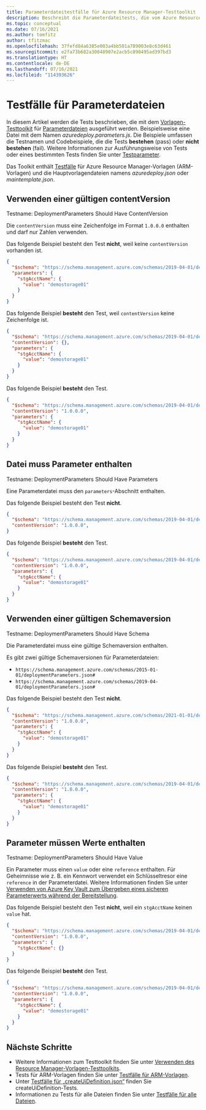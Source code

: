 ```yaml
---
title: Parameterdateitestfälle für Azure Resource Manager-Testtoolkit
description: Beschreibt die Parameterdateitests, die vom Azure Resource Manager-Vorlagen-Testtoolkit ausgeführt werden.
ms.topic: conceptual
ms.date: 07/16/2021
ms.author: tomfitz
author: tfitzmac
ms.openlocfilehash: 37fefd84a6385e003a4bb501a789003e8c63d461
ms.sourcegitcommit: e2fa73b682a30048907e2acb5c890495ad397bd3
ms.translationtype: HT
ms.contentlocale: de-DE
ms.lasthandoff: 07/16/2021
ms.locfileid: "114393626"
---
```

# <a name="test-cases-for-parameter-files"></a>Testfälle für Parameterdateien

In diesem Artikel werden die Tests beschrieben, die mit dem [Vorlagen-Testtoolkit](test-toolkit.md) für [Parameterdateien](parameter-files.md) ausgeführt werden. Beispielsweise eine Datei mit dem Namen _azuredeploy.parameters.js_. Die Beispiele umfassen die Testnamen und Codebeispiele, die die Tests **bestehen** (pass) oder **nicht bestehen** (fail). Weitere Informationen zur Ausführungsweise von Tests oder eines bestimmten Tests finden Sie unter [Testparameter](test-toolkit.md#test-parameters).

Das Toolkit enthält [Testfälle](template-test-cases.md) für Azure Resource Manager-Vorlagen (ARM-Vorlagen) und die Hauptvorlagendateien namens _azuredeploy.json_ oder _maintemplate.json_.

## <a name="use-valid-contentversion"></a>Verwenden einer gültigen contentVersion

Testname: DeploymentParameters Should Have ContentVersion

Die `contentVersion` muss eine Zeichenfolge im Format `1.0.0.0` enthalten und darf nur Zahlen verwenden.

Das folgende Beispiel besteht den Test **nicht**, weil keine `contentVersion` vorhanden ist.

```json
{
  "$schema": "https://schema.management.azure.com/schemas/2019-04-01/deploymentParameters.json#",
  "parameters": {
    "stgAcctName": {
      "value": "demostorage01"
    }
  }
}
```

Das folgende Beispiel **besteht** den Test, weil `contentVersion` keine Zeichenfolge ist.

```json
{
  "$schema": "https://schema.management.azure.com/schemas/2019-04-01/deploymentParameters.json#",
  "contentVersion": {},
  "parameters": {
    "stgAcctName": {
      "value": "demostorage01"
    }
  }
}
```

Das folgende Beispiel **besteht** den Test.

```json
{
  "$schema": "https://schema.management.azure.com/schemas/2019-04-01/deploymentParameters.json#",
  "contentVersion": "1.0.0.0",
  "parameters": {
    "stgAcctName": {
      "value": "demostorage01"
    }
  }
}
```

## <a name="file-must-include-parameters"></a>Datei muss Parameter enthalten

Testname: DeploymentParameters Should Have Parameters

Eine Parameterdatei muss den `parameters`-Abschnitt enthalten.

Das folgende Beispiel besteht den Test **nicht**.

```json
{
  "$schema": "https://schema.management.azure.com/schemas/2019-04-01/deploymentParameters.json#",
  "contentVersion": "1.0.0.0",
}
```

Das folgende Beispiel **besteht** den Test.

```json
{
  "$schema": "https://schema.management.azure.com/schemas/2019-04-01/deploymentParameters.json#",
  "contentVersion": "1.0.0.0",
  "parameters": {
    "stgAcctName": {
      "value": "demostorage01"
    }
  }
}
```

## <a name="use-valid-schema-version"></a>Verwenden einer gültigen Schemaversion

Testname: DeploymentParameters Should Have Schema

Die Parameterdatei muss eine gültige Schemaversion enthalten.

Es gibt zwei gültige Schemaversionen für Parameterdateien:

- `https://schema.management.azure.com/schemas/2015-01-01/deploymentParameters.json#`
- `https://schema.management.azure.com/schemas/2019-04-01/deploymentParameters.json#`

Das folgende Beispiel besteht den Test **nicht**.

```json
{
  "$schema": "https://schema.management.azure.com/schemas/2021-01-01/deploymentParameters.json#",
  "contentVersion": "1.0.0.0",
  "parameters": {
    "stgAcctName": {
      "value": "demostorage01"
    }
  }
}
```

Das folgende Beispiel **besteht** den Test.

```json
{
  "$schema": "https://schema.management.azure.com/schemas/2019-04-01/deploymentParameters.json#",
  "contentVersion": "1.0.0.0",
  "parameters": {
    "stgAcctName": {
      "value": "demostorage01"
    }
  }
}
```

## <a name="parameters-must-contain-values"></a>Parameter müssen Werte enthalten

Testname: DeploymentParameters Should Have Value

Ein Parameter muss einen `value` oder eine `reference` enthalten. Für Geheimnisse wie z. B. ein Kennwort verwendet ein Schlüsseltresor eine `reference` in der Parameterdatei. Weitere Informationen finden Sie unter [Verwenden von Azure Key Vault zum Übergeben eines sicheren Parameterwerts während der Bereitstellung](key-vault-parameter.md).

Das folgende Beispiel besteht den Test **nicht**, weil ein `stgAcctName` keinen `value` hat.

```json
{
  "$schema": "https://schema.management.azure.com/schemas/2019-04-01/deploymentParameters.json#",
  "contentVersion": "1.0.0.0",
  "parameters": {
    "stgAcctName": {}
  }
}
```

Das folgende Beispiel **besteht** den Test.

```json
{
  "$schema": "https://schema.management.azure.com/schemas/2019-04-01/deploymentParameters.json#",
  "contentVersion": "1.0.0.0",
  "parameters": {
    "stgAcctName": {
      "value": "demostorage01"
    }
  }
}
```

## <a name="next-steps"></a>Nächste Schritte

- Weitere Informationen zum Testtoolkit finden Sie unter [Verwenden des Resource Manager-Vorlagen-Testtoolkits](test-toolkit.md).
- Tests für ARM-Vorlagen finden Sie unter [Testfälle für ARM-Vorlagen](template-test-cases.md).
- Unter [Testfälle für „createUiDefinition.json“](createUiDefinition-test-cases.md) finden Sie createUiDefinition-Tests.
- Informationen zu Tests für alle Dateien finden Sie unter [Testfälle für alle Dateien](all-files-test-cases.md).
